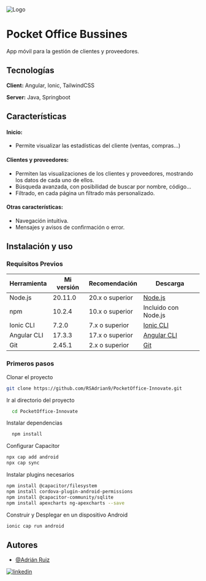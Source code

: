 
![Logo](https://encrypted-tbn0.gstatic.com/images?q=tbn:ANd9GcQ5VuDXf3FTUy-rFF78_d43WPFULqOxeo08bOi_7Pns&s)

# Pocket Office Bussines 

App móvil para la gestión de clientes y proveedores.


## Tecnologías

**Client:** Angular, Ionic, TailwindCSS

**Server:** Java, Springboot


## Características

#### Inicio:

- Permite visualizar las estadísticas del cliente (ventas, compras...)

#### Clientes y proveedores:

- Permiten las visualizaciones de los clientes y proveedores, mostrando los datos de cada uno de ellos.
- Búsqueda avanzada, con posibilidad de buscar por nombre, código...
- Filtrado, en cada página un filtrado más personalizado.

#### Otras características:
- Navegación intuitiva.
- Mensajes y avisos de confirmación o error.


## Instalación y uso

### Requisitos Previos

| Herramienta    | Mi versión  | Recomendación         | Descarga                          |
|----------------|-------------|-----------------------|-----------------------------------|
| Node.js        | 20.11.0     | 20.x o superior       | [Node.js](https://nodejs.org/)    |
| npm            | 10.2.4         | 10.x o superior        | Incluido con Node.js              |
| Ionic CLI      | 7.2.0         | 7.x o superior        | [Ionic CLI](https://ionicframework.com/docs/cli) |
| Angular CLI    | 17.3.3        | 17.x o superior       | [Angular CLI](https://angular.io/cli) |
| Git            | 2.45.1      | 2.x o superior                | [Git](https://git-scm.com/)  


### Primeros pasos

Clonar el proyecto
```bash
git clone https://github.com/RSAdrian9/PocketOffice-Innovate.git
```

Ir al directorio del proyecto

```bash
  cd PocketOffice-Innovate
```

Instalar dependencias

```bash
  npm install
```

Configurar Capacitor

```bash
npx cap add android
npx cap sync
```

Instalar plugins necesarios

```bash
npm install @capacitor/filesystem
npm install cordova-plugin-android-permissions
npm install @capacitor-community/sqlite
npm install apexcharts ng-apexcharts --save
```

Construir y Desplegar en un dispositivo Android

```bash
ionic cap run android
```
## Autores

- [@Adrián Ruiz](https://www.github.com/RSAdrian9)

[![linkedin](https://img.shields.io/badge/linkedin-0A66C2?style=for-the-badge&logo=linkedin&logoColor=white)](https://linkedin.com/in/adrián-ruiz-sánchez-b89756222)